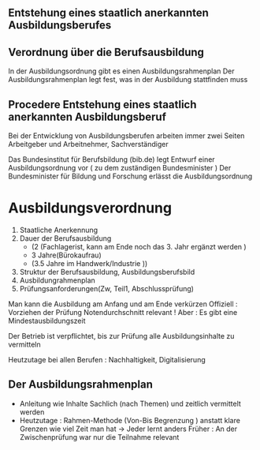 ## Entstehung eines staatlich anerkannten Ausbildungsberufes 

## Verordnung über die Berufsausbildung 

In der Ausbildungsordnung gibt es einen Ausbildungsrahmenplan 
Der Ausbildungsrahmenplan legt fest, was in der Ausbildung stattfinden muss 

## Procedere Entstehung eines staatlich anerkannten Ausbildungsberuf

Bei der Entwicklung von Ausbildungsberufen arbeiten immer zwei Seiten 
Arbeitgeber und Arbeitnehmer, Sachverständiger 

Das Bundesinstitut für Berufsbildung (bib.de) legt Entwurf einer Ausbildungsordnung vor ( zu dem zuständigen Bundesminister )
Der Bundesminister für Bildung und Forschung erlässt die Ausbildungsordnung 

# Ausbildungsverordnung 
1. Staatliche Anerkennung 
2. Dauer der Berufsausbildung
	- (2 (Fachlagerist, kann am Ende noch das 3. Jahr ergänzt werden )
	-  3 Jahre(Bürokaufrau)  
	- (3.5 Jahre im Handwerk/Industrie ))
3. Struktur der Berufsausbildung, Ausbildungsberufsbild 
4. Ausbildungrahmenplan
5. Prüfungsanforderungen(Zw, Teil1, Abschlussprüfung)

Man kann die Ausbildung am Anfang und am Ende verkürzen 
Offiziell : Vorziehen der Prüfung 
Notendurchschnitt relevant 
! Aber : Es gibt eine Mindestausbildungszeit 

Der Betrieb ist verpflichtet, bis zur Prüfung alle Ausbildungsinhalte zu vermitteln 

Heutzutage bei allen Berufen : Nachhaltigkeit, Digitalisierung

## Der Ausbildungsrahmenplan 
- Anleitung wie Inhalte Sachlich (nach Themen) und zeitlich vermittelt werden 
- Heutzutage : Rahmen-Methode (Von-Bis Begrenzung ) anstatt klare Grenzen wie viel Zeit man hat -> Jeder lernt anders 
Früher : An der Zwischenprüfung war nur die Teilnahme relevant

